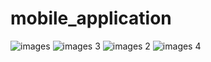 # mobile_application


![images](https://github.com/HalimaAshraf/mobile_application/assets/127196107/75e663d9-6187-47c9-ae4d-8b85da3aa825)
![images 3](https://github.com/HalimaAshraf/mobile_application/assets/127196107/557db40b-983f-4662-a835-7ab97a2ee5d1)
![images 2](https://github.com/HalimaAshraf/mobile_application/assets/127196107/084280a1-057d-4409-8def-4249899852ef)
![images 4](https://github.com/HalimaAshraf/mobile_application/assets/127196107/7d094626-efd9-4ee6-b6ac-2c5f3b4ec6ad)
